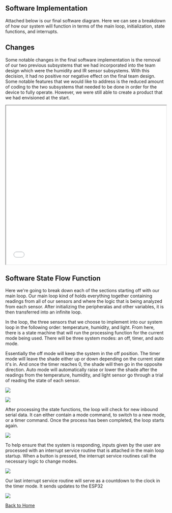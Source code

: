 **Software Implementation**
-
Attached below is our final software diagram. Here we can see a breakdown of how our system will function in terms of the main loop, initialization, state functions, and interrupts. 

Changes
-
Some notable changes in the final software implementation is the removal of our two previous subsystems that we had incorporated into the team design which were the humidity and IR sensor subsystems. With this decision, it had no positive nor negative effect on the final team design. Some notable features that we would like to address is the reduced amount of coding to the two subsystems that needed to be done in order for the device to fully operate. However, we were still able to create a product that we had envisioned at the start. 

<iframe src="vertopal_53e86d8e1b304e0fba1b8ab00a47e725/media/Final_Software_Implementation.pdf" width="100%" height="500px"></iframe>

**Software State Flow Function**
-
Here we're going to break down each of the sections starting off with our main loop. Our main loop kind of holds everything together containing readings from all of our sensors and where the logic that is being analyzed from each sensor. After initializing the peripheralas and other variables, it is then transferred into an infinite loop.

In the loop, the three sensors that we choose to implement into our system loop in the following order: temperature, humidity, and light. From here, there is a state machine that will run the processing function for the current mode being used. There will be three system modes: an off, timer, and auto mode. 

Essentially the off mode will keep the system in the off position. The timer mode will leave the shade either up or down depending on the current state it's in. And once the timer reaches 0, the shade will then go in the opposite direction. Auto mode will automatically raise or lower the shade after the readings from the temperature, humidity, and light sensor go through a trial of reading the state of each sensor.

![](vertopal_53e86d8e1b304e0fba1b8ab00a47e725/media/final_software_implementation_1.PNG)

![](vertopal_53e86d8e1b304e0fba1b8ab00a47e725/media/imageB.png)

After processing the state functions, the loop will check for new inbound serial data. It can either contain a mode command, to switch to a new mode, or a timer command. Once the process has been completed, the loop starts again.

![](vertopal_53e86d8e1b304e0fba1b8ab00a47e725/media/imageC.png)

To help ensure that the system is responding, inputs given by the user are processed with an interrupt service routine that is attached in the main loop startup. When a button is pressed, the interrupt service routines call the necessary logic to change modes. 


![](vertopal_53e86d8e1b304e0fba1b8ab00a47e725/media/final_software_implementation_2.PNG)

Our last interrupt service routine will serve as a countdown to the clock in the timer mode. It sends updates to the ESP32

![](vertopal_53e86d8e1b304e0fba1b8ab00a47e725/media/imageE.png)

[Back to Home](index)
